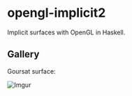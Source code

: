 # opengl-implicit2

Implicit surfaces with OpenGL in Haskell.

## Gallery

Goursat surface:

![Imgur](https://i.imgur.com/u5rOXKQ.png)
